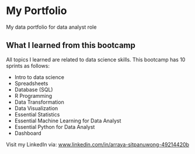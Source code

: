 # My Portfolio
My data portfolio for data analyst role

## What I learned from this bootcamp

All topics I learned are related to data science skills. This bootcamp has 10 sprints as follows:

- Intro to data science
- Spreadsheets
- Database (SQL)
- R Programming
- Data Transformation
- Data Visualization
- Essential Statistics
- Essential Machine Learning for Data Analyst
- Essential Python for Data Analyst
- Dashboard

Visit my LinkedIn via: www.linkedin.com/in/arraya-sitpanuwong-49214420b
